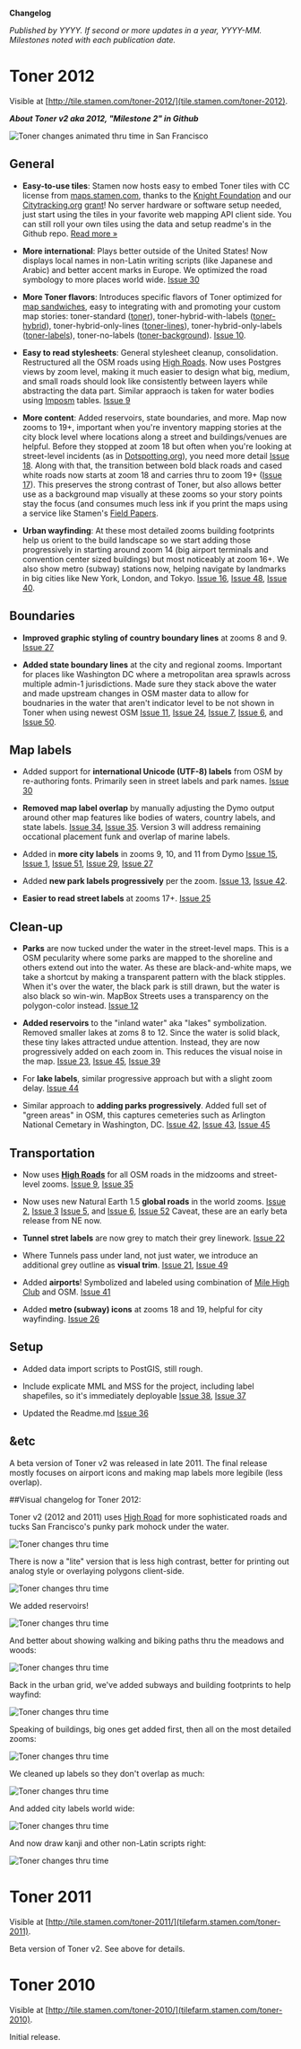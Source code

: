 **Changelog**

_Published by YYYY. If second or more updates in a year, YYYY-MM. Milestones noted with each publication date._


# Toner 2012

Visible at [http://tile.stamen.com/toner-2012/](tile.stamen.com/toner-2012).

***About Toner v2 aka 2012, "Milestone 2" in Github***

![Toner changes animated thru time in San Francisco](https://github.com/Citytracking/toner/raw/master/images/toner_animated_gif_v1_2010_to_v2_gm_2012.gif)

## General

* **Easy-to-use tiles**: Stamen now hosts easy to embed Toner tiles with CC license from [maps.stamen.com](http://maps.stamen.com), thanks to the [Knight Foundation](http://newschallenge.tumblr.com/) and our [Citytracking.org](http://citytracking.org/) [grant](http://content.stamen.com/knight_news_challenge_update)! No server hardware or software setup needed, just start using the tiles in your favorite web mapping API client side. You can still roll your own tiles using the data and setup readme's in the Github repo. [Read more »](http://maps.stamen.com)

* **More international**: Plays better outside of the United States! Now displays local names in non-Latin writing scripts (like Japanese and Arabic) and better accent marks in Europe. We optimized the road symbology to more places world wide. [Issue 30](https://github.com/Citytracking/toner/issues/30)

* **More Toner flavors**: Introduces specific flavors of Toner optimized for [map sandwiches](http://blogs.esri.com/esri/arcgis/2009/07/13/the-map-sandwich/), easy to integrating with and promoting your custom map stories: toner-standard ([toner](tilefarm.stamen.com/toner-2012)), toner-hybrid-with-labels ([toner-hybrid](tilefarm.stamen.com/toner-hybrid-with-labels)), toner-hybrid-only-lines ([toner-lines](tilefarm.stamen.com/toner-lines)), toner-hybrid-only-labels ([toner-labels](tilefarm.stamen.com/toner-labels)), toner-no-labels ([toner-background](tilefarm.stamen.com/toner-no-labels)). [Issue 10](https://github.com/Citytracking/toner/issues/10).

* **Easy to read stylesheets**: General stylesheet cleanup, consolidation. Restructured all the OSM roads using [High Roads](http://github.com/migurski/high-roads/). Now uses Postgres views by zoom level, making it much easier to design what big, medium, and small roads should look like consistently between layers while abstracting the data part. Similar appraoch is taken for water bodies using [Imposm](http://imposm.org/) tables. [Issue 9](https://github.com/Citytracking/toner/issues/9)

* **More content**: Added reservoirs, state boundaries, and more. Map now zooms to 19+, important when you're inventory mapping stories at the city block level where locations along a street and buildings/venues are helpful. Before they stopped at zoom 18 but often when you're looking at street-level incidents (as in [Dotspotting.org](http://www.dotspotting.org)), you need more detail [Issue 18](https://github.com/Citytracking/toner/issues/18). Along with that, the transition between bold black roads and cased white roads now starts at zoom 18 and carries thru to zoom 19+ ([Issue 17](https://github.com/Citytracking/toner/issues/17)). This preserves the strong contrast of Toner, but also allows better use as a background map visually at these zooms so your story points stay the focus (and consumes much less ink if you print the maps using a service like Stamen's [Field Papers](http://www.fieldpapers.org). 

* **Urban wayfinding**: At these most detailed zooms building footprints help us orient to the build landscape so we start adding those progressively in starting around zoom 14 (big airport terminals and convention center sized buildings) but most noticeably at zoom 16+. We also show metro (subway) stations now, helping navigate by landmarks in big cities like New York, London, and Tokyo. [Issue 16](https://github.com/Citytracking/toner/issues/16),  [Issue 48](https://github.com/Citytracking/toner/issues/48), [Issue 40](https://github.com/Citytracking/toner/issues/40).

## Boundaries

* **Improved graphic styling of country boundary lines** at zooms 8 and 9. [Issue 27](https://github.com/Citytracking/toner/issues/27)

* **Added state boundary lines** at the city and regional zooms. Important for places like Washington DC where a metropolitan area sprawls across multiple admin-1 jurisdictions. Made sure they stack above the water and made upstream changes in OSM master data to allow for boudnaries in the water that aren't indicator level to be not shown in Toner when using newest OSM [Issue 11](https://github.com/Citytracking/toner/issues/11), [Issue 24](https://github.com/Citytracking/toner/issues/24), [Issue 7](https://github.com/Citytracking/toner/issues/7), [Issue 6](https://github.com/Citytracking/toner/issues/6), and [Issue 50](https://github.com/Citytracking/toner/issues/50).

## Map labels

* Added support for **international Unicode (UTF-8) labels** from OSM by re-authoring fonts. Primarily seen in street labels and park names. [Issue 30](https://github.com/Citytracking/toner/issues/30)

* **Removed map label overlap** by manually adjusting the Dymo output around other map features like bodies of waters, country labels, and state labels. [Issue 34](https://github.com/Citytracking/toner/issues/34), [Issue 35](https://github.com/Citytracking/toner/issues/35). Version 3 will address remaining occational placement funk and overlap of marine labels.

* Added in **more city labels** in zooms 9, 10, and 11 from Dymo [Issue 15](https://github.com/Citytracking/toner/issues/15), [Issue 1](https://github.com/Citytracking/toner/issues/1), [Issue 51](https://github.com/Citytracking/toner/issues/51), [Issue 29](https://github.com/Citytracking/toner/issues/51), [Issue 27](https://github.com/Citytracking/toner/issues/27)

* Added **new park labels progressively** per the zoom. [Issue 13](https://github.com/Citytracking/toner/issues/13), [Issue 42](https://github.com/Citytracking/toner/issues/42).

* **Easier to read street labels** at zooms 17+. [Issue 25](https://github.com/Citytracking/toner/issues/25)

## Clean-up

* **Parks** are now tucked under the water in the street-level maps. This is a OSM pecularity where some parks are mapped to the shoreline and others extend out into the water. As these are black-and-white maps, we take a shortcut by making a transparent pattern with the black stipples. When it's over the water, the black park is still drawn, but the water is also black so win-win. MapBox Streets uses a transparency on the polygon-color instead. [Issue 12](https://github.com/Citytracking/toner/issues/12)

* **Added reservoirs** to the "inland water" aka "lakes" symbolization. Removed smaller lakes at zoms 8 to 12. Since the water is solid black, these tiny lakes attracted undue attention. Instead, they are now progressively added on each zoom in. This reduces the visual noise in the map. [Issue 23](https://github.com/Citytracking/toner/issues/23), [Issue 45](https://github.com/Citytracking/toner/issues/45), [Issue 39](https://github.com/Citytracking/toner/issues/39)

* For **lake labels**, similar progressive approach but with a slight zoom delay. [Issue 44](https://github.com/Citytracking/toner/issues/44)

* Similar approach to **adding parks progressively**. Added full set of "green areas" in OSM, this captures cemeteries such as Arlington National Cemetary in Washington, DC. [Issue 42](https://github.com/Citytracking/toner/issues/42), [Issue 43](https://github.com/Citytracking/toner/issues/43), [Issue 45](https://github.com/Citytracking/toner/issues/45)

## Transportation

* Now uses **[High Roads](https://github.com/migurski/HighRoad)** for all OSM roads in the midzooms and street-level zooms. [Issue 9](https://github.com/Citytracking/toner/issues/9), [Issue 35](https://github.com/Citytracking/toner/issues/35)

* Now uses new Natural Earth 1.5 **global roads** in the world zooms. [Issue 2](https://github.com/Citytracking/toner/issues/2), [Issue 3](https://github.com/Citytracking/toner/issues/3) [Issue 5](https://github.com/Citytracking/toner/issues/5), and  [Issue 6](https://github.com/Citytracking/toner/issues/6), [Issue 52](https://github.com/Citytracking/toner/issues/52) Caveat, these are an early beta release from NE now.

* **Tunnel stret labels** are now grey to match their grey linework. [Issue 22](https://github.com/Citytracking/toner/issues/22)

* Where Tunnels pass under land, not just water, we introduce an additional grey outline as **visual trim**. [Issue 21](https://github.com/Citytracking/toner/issues/21), [Issue 49](https://github.com/Citytracking/toner/issues/49)

* Added **airports**! Symbolized and labeled using combination of [Mile High Club](http://github/nvkelso/mile-high-club/) and OSM. [Issue 41](https://github.com/Citytracking/toner/issues/41)

* Added **metro (subway) icons** at zooms 18 and 19, helpful for city wayfinding. [Issue 26](https://github.com/Citytracking/toner/issues/26)

## Setup

* Added data import scripts to PostGIS, still rough.

* Include explicate MML and MSS for the project, including label shapefiles, so it's immediately deployable [Issue 38](https://github.com/Citytracking/toner/issues/38), [Issue 37](https://github.com/Citytracking/toner/issues/37)

* Updated the Readme.md [Issue 36](https://github.com/Citytracking/toner/issues/36)

## &etc

A beta version of Toner v2 was released in late 2011. The final release mostly focuses on airport icons and making map labels more legibile (less overlap).

##Visual changelog for Toner 2012:

Toner v2 (2012 and 2011) uses [High Road](https://github.com/migurski/HighRoad) for more sophisticated roads and tucks San Francisco's punky park mohock under the water.

![Toner changes thru time](https://github.com/Citytracking/toner/raw/master/images/sf_mohack_high_roads.gif)

There is now a "lite" version that is less high contrast, better for printing out analog style or overlaying polygons client-side.

![Toner changes thru time](https://github.com/Citytracking/toner/raw/master/images/sf_toner_lite.gif)

We added reservoirs!

![Toner changes thru time](https://github.com/Citytracking/toner/raw/master/images/dc_md_va_reservoirs_roads_state_lines.gif)

And better about showing walking and biking paths thru the meadows and woods:

![Toner changes thru time](https://github.com/Citytracking/toner/raw/master/images/sf_reservoirs_roads.gif)

Back in the urban grid, we've added subways and building footprints to help wayfind:

![Toner changes thru time](https://github.com/Citytracking/toner/raw/master/images/nyc_subway_building_wayfinding.gif)

Speaking of buildings, big ones get added first, then all on the most detailed zooms:

![Toner changes thru time](https://github.com/Citytracking/toner/raw/master/images/dc_buildings_v2.gif)

We cleaned up labels so they don't overlap as much:

![Toner changes thru time](https://github.com/Citytracking/toner/raw/master/images/east_coast_label_overlap.gif)

And added city labels world wide:

![Toner changes thru time](https://github.com/Citytracking/toner/raw/master/images/london_paris_everywhere.gif)

And now draw kanji and other non-Latin scripts right:

![Toner changes thru time](https://github.com/Citytracking/toner/raw/master/images/tokyo_everywhere.gif)


# Toner 2011

Visible at [http://tile.stamen.com/toner-2011/](tilefarm.stamen.com/toner-2011).

Beta version of Toner v2. See above for details.


# Toner 2010

Visible at [http://tile.stamen.com/toner-2010/](tilefarm.stamen.com/toner-2010).

Initial release.
